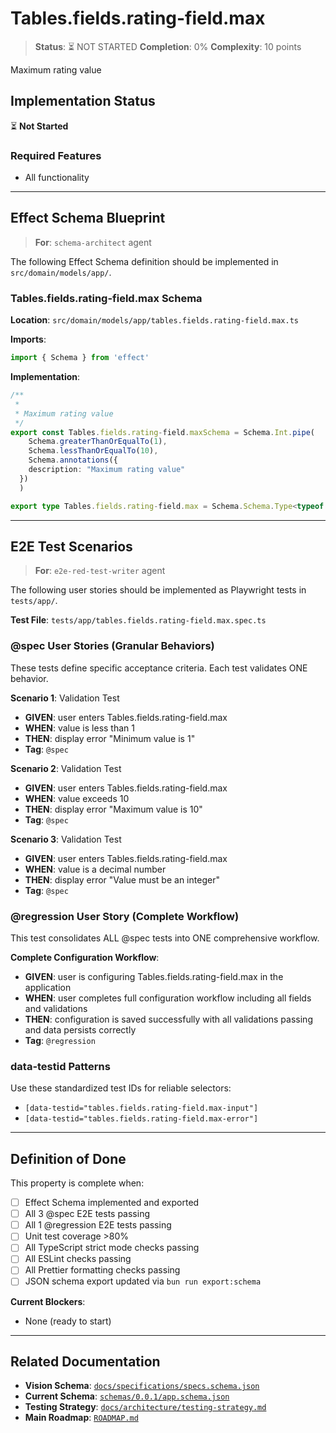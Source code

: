 # Tables.fields.rating-field.max

> **Status**: ⏳ NOT STARTED
> **Completion**: 0%
> **Complexity**: 10 points

Maximum rating value

## Implementation Status

⏳ **Not Started**

### Required Features

- All functionality

---

## Effect Schema Blueprint

> **For**: `schema-architect` agent

The following Effect Schema definition should be implemented in `src/domain/models/app/`.

### Tables.fields.rating-field.max Schema

**Location**: `src/domain/models/app/tables.fields.rating-field.max.ts`

**Imports**:

```typescript
import { Schema } from 'effect'
```

**Implementation**:

```typescript
/**
 *
 * Maximum rating value
 */
export const Tables.fields.rating-field.maxSchema = Schema.Int.pipe(
    Schema.greaterThanOrEqualTo(1),
    Schema.lessThanOrEqualTo(10),
    Schema.annotations({
    description: "Maximum rating value"
  })
  )

export type Tables.fields.rating-field.max = Schema.Schema.Type<typeof Tables.fields.rating-field.maxSchema>
```

---

## E2E Test Scenarios

> **For**: `e2e-red-test-writer` agent

The following user stories should be implemented as Playwright tests in `tests/app/`.

**Test File**: `tests/app/tables.fields.rating-field.max.spec.ts`

### @spec User Stories (Granular Behaviors)

These tests define specific acceptance criteria. Each test validates ONE behavior.

**Scenario 1**: Validation Test

- **GIVEN**: user enters Tables.fields.rating-field.max
- **WHEN**: value is less than 1
- **THEN**: display error "Minimum value is 1"
- **Tag**: `@spec`

**Scenario 2**: Validation Test

- **GIVEN**: user enters Tables.fields.rating-field.max
- **WHEN**: value exceeds 10
- **THEN**: display error "Maximum value is 10"
- **Tag**: `@spec`

**Scenario 3**: Validation Test

- **GIVEN**: user enters Tables.fields.rating-field.max
- **WHEN**: value is a decimal number
- **THEN**: display error "Value must be an integer"
- **Tag**: `@spec`

### @regression User Story (Complete Workflow)

This test consolidates ALL @spec tests into ONE comprehensive workflow.

**Complete Configuration Workflow**:

- **GIVEN**: user is configuring Tables.fields.rating-field.max in the application
- **WHEN**: user completes full configuration workflow including all fields and validations
- **THEN**: configuration is saved successfully with all validations passing and data persists correctly
- **Tag**: `@regression`

### data-testid Patterns

Use these standardized test IDs for reliable selectors:

- `[data-testid="tables.fields.rating-field.max-input"]`
- `[data-testid="tables.fields.rating-field.max-error"]`

---

## Definition of Done

This property is complete when:

- [ ] Effect Schema implemented and exported
- [ ] All 3 @spec E2E tests passing
- [ ] All 1 @regression E2E tests passing
- [ ] Unit test coverage >80%
- [ ] All TypeScript strict mode checks passing
- [ ] All ESLint checks passing
- [ ] All Prettier formatting checks passing
- [ ] JSON schema export updated via `bun run export:schema`

**Current Blockers**:

- None (ready to start)

---

## Related Documentation

- **Vision Schema**: [`docs/specifications/specs.schema.json`](../specs.schema.json)
- **Current Schema**: [`schemas/0.0.1/app.schema.json`](../../schemas/0.0.1/app.schema.json)
- **Testing Strategy**: [`docs/architecture/testing-strategy.md`](../../architecture/testing-strategy.md)
- **Main Roadmap**: [`ROADMAP.md`](../../../ROADMAP.md)

